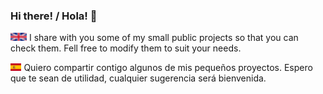### Hi there! / Hola! 👋

<img src=img/flag_uk.png align=abmiddle height=13> I share with you some of my small public projects so that you can check them. Fell free to modify them to suit your needs.

<img src=/img/flag_sp.png align=abmiddle height=12> Quiero compartir contigo algunos de mis pequeños proyectos. Espero que te sean de utilidad, cualquier sugerencia ser&aacute; bienvenida.


<!--
**fernandod1/fernandod1** is a ✨ _special_ ✨ repository because its `README.md` (this file) appears on your GitHub profile.

Here are some ideas to get you started:

- 🔭 I’m currently working on ...
- 🌱 I’m currently learning ...
- 👯 I’m looking to collaborate on ...
- 🤔 I’m looking for help with ...
- 💬 Ask me about ...
- 📫 How to reach me: ...
- 😄 Pronouns: ...
- ⚡ Fun fact: ...
-->
